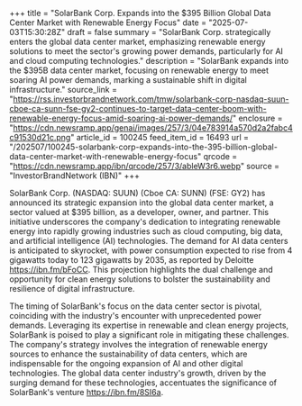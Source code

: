 +++
title = "SolarBank Corp. Expands into the $395 Billion Global Data Center Market with Renewable Energy Focus"
date = "2025-07-03T15:30:28Z"
draft = false
summary = "SolarBank Corp. strategically enters the global data center market, emphasizing renewable energy solutions to meet the sector's growing power demands, particularly for AI and cloud computing technologies."
description = "SolarBank expands into the $395B data center market, focusing on renewable energy to meet soaring AI power demands, marking a sustainable shift in digital infrastructure."
source_link = "https://rss.investorbrandnetwork.com/tmw/solarbank-corp-nasdaq-suun-cboe-ca-sunn-fse-gy2-continues-to-target-data-center-boom-with-renewable-energy-focus-amid-soaring-ai-power-demands/"
enclosure = "https://cdn.newsramp.app/genai/images/257/3/04e783914a570d2a2fabc4c91530d21c.png"
article_id = 100245
feed_item_id = 16493
url = "/202507/100245-solarbank-corp-expands-into-the-395-billion-global-data-center-market-with-renewable-energy-focus"
qrcode = "https://cdn.newsramp.app/ibn/qrcode/257/3/ableW3r6.webp"
source = "InvestorBrandNetwork (IBN)"
+++

<p>SolarBank Corp. (NASDAQ: SUUN) (Cboe CA: SUNN) (FSE: GY2) has announced its strategic expansion into the global data center market, a sector valued at $395 billion, as a developer, owner, and partner. This initiative underscores the company's dedication to integrating renewable energy into rapidly growing industries such as cloud computing, big data, and artificial intelligence (AI) technologies. The demand for AI data centers is anticipated to skyrocket, with power consumption expected to rise from 4 gigawatts today to 123 gigawatts by 2035, as reported by Deloitte <a href='https://ibn.fm/bFoCC' rel='nofollow' target='_blank'>https://ibn.fm/bFoCC</a>. This projection highlights the dual challenge and opportunity for clean energy solutions to bolster the sustainability and resilience of digital infrastructure.</p><p>The timing of SolarBank's focus on the data center sector is pivotal, coinciding with the industry's encounter with unprecedented power demands. Leveraging its expertise in renewable and clean energy projects, SolarBank is poised to play a significant role in mitigating these challenges. The company's strategy involves the integration of renewable energy sources to enhance the sustainability of data centers, which are indispensable for the ongoing expansion of AI and other digital technologies. The global data center industry's growth, driven by the surging demand for these technologies, accentuates the significance of SolarBank's venture <a href='https://ibn.fm/8SI6a' rel='nofollow' target='_blank'>https://ibn.fm/8SI6a</a>.</p>